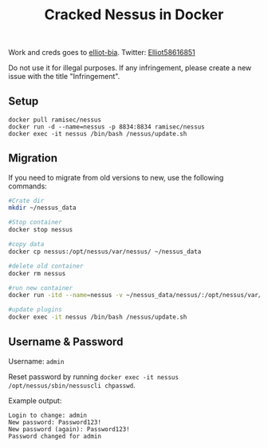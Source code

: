 <div align="center">

# Cracked Nessus in Docker

</div>

<br>

Work and creds goes to [elliot-bia](https://github.com/elliot-bia/). Twitter: [Elliot58616851](https://twitter.com/Elliot58616851)

Do not use it for illegal purposes. If any infringement, please create a new issue with the title "Infringement".


## Setup
````
docker pull ramisec/nessus
docker run -d --name=nessus -p 8834:8834 ramisec/nessus
docker exec -it nessus /bin/bash /nessus/update.sh
````

## Migration

If you need to migrate from old versions to new, use the following commands:

```bash
#Crate dir
mkdir ~/nessus_data

#Stop container
docker stop nessus

#copy data
docker cp nessus:/opt/nessus/var/nessus/ ~/nessus_data

#delete old container
docker rm nessus

#run new container
docker run -itd --name=nessus -v ~/nessus_data/nessus/:/opt/nessus/var/nessus/ -p 8834:8834 ramisec/nessus

#update plugins
docker exec -it nessus /bin/bash /nessus/update.sh
```

## Username & Password

Username: `admin`

Reset password by running `docker exec -it nessus /opt/nessus/sbin/nessuscli chpasswd`.

Example output:
```
Login to change: admin 
New password: Password123!
New password (again): Password123!
Password changed for admin
```


